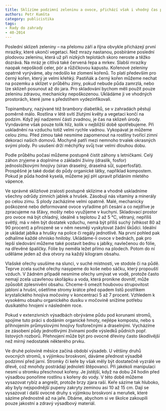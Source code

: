 ```yaml
---
title: Sklízíme podzimní zeleninu a ovoce, přichází však i vhodný čas pro výsadbu stromků
authors: Petr Kumšta
category: publicistika
tags:
- Rady do zahrady
- 40-2014 
---
```


Poslední sklizeň zeleniny – na přelomu září a října obvykle přicházejí první mrazíky, které ukončí vegetaci. Než mrazy nastanou, posbíráme poslední plodovou zeleninu, která už při nízkých teplotách skoro neroste a těžko dozrává. Na mráz je citlivá také červená řepa a mrkev. Slabší mrazíky naopak nepoškodí celer, pór a růžičkovou kapustu. Kořenové zeleniny opatrně vyrýváme, aby nedošlo ke zlomení kořenů. To platí především pro černý kořen, který je velmi křehký. Pastiňák a černý kořen můžeme nechat na pozemku a sklízet v průběhu zimy, pokud nebude půda zamrzlá, nebo lze sklizeň posunout až do jara. Pro skladování bychom měli použít pouze zeleninu zdravou, mechanicky nepoškozenou. Ukládáme ji ve vhodných prostorách, které jsme s předstihem vydezinfikovali. 

Topinambury, nazývané též brambory diabetiků, se v zahradách pěstují poměrně málo. Rostlina v létě svítí žlutými květy a vegetaci končí na podzim. Když její nadzemní části zvadnou, je čas na sklizeň úrody. Vyndaváme však pouze tolik hlíz, kolik v nejbližší době spotřebujeme. Při uskladnění na vzduchu totiž velmi rychle vadnou. Vykopávat je můžeme celou zimu.
Před zimou také nesmíme zapomenout na rostliny tvořící zimní dekoraci našich domovů. Mochyně patří mezi nemnoho trvalek okrasných svými plody. Po usušení drží měchýřky svůj tvar velmi dlouhou dobu.

Podle průběhu počasí můžeme postupně čistit záhony s letničkami. Celý záhon zryjeme a doplníme o základní živiny (draslík, fosfor) jednosložkovými hnojivy (síran draselný, draselná sůl, superfosfát). Prospěšné je také dodat do půdy organické látky, například kompostem. Pokud je půda hodně kyselá, můžeme její pH upravit přidáním mletého vápence.

Ve správné sklizňové zralosti postupně sklízíme a vhodně uskladníme všechny odrůdy zimních jablek a hrušek. Zásobují nás vitamíny a minerály po celou zimu. S plody zacházíme velmi opatrně. Malé, mechanicky poškozené nebo deformované ovoce vyřadíme při česání a co nejdříve je zpracujeme na šťávy, mošty nebo využijeme v kuchyni. Skladovací prostor pro ovoce má být chladný, ideálně s teplotou 2 až 5 °C, větraný, nepříliš světlý, má v něm být dostatek vzduchu, nemá být příliš suchý (vlhkost 80 až 90 procent) a přirozeně se v něm nesmějí vyskytovat žádní škůdci. Ideální je ukládat jablka a hrušky na police či regály jednotlivě. Na první pohled pak odhalíme každé ohnisko hniloby. Ukládáme-li ovoce v bednách, pak pro lepší sledování můžeme také postavit bednu s jablky, navlečenou do fólie, na dřevěné špalíčky. Fólie by neměla ležet přímo na plodech. Potom do ní uděláme jeden až dva otvory na každý kilogram obsahu.

Vlašské ořechy usušíme na slunci, v suché místnosti, ve stodole či na půdě. Teprve zcela suché ořechy nasypeme do koše nebo sáčku, který propouští vzduch. V žádném případě nesmíme ořechy umývat ve vodě, protože často nemají zcela uzavřenou skořápku a voda, která pronikne dovnitř, může způsobit zplesnivění obsahu.
Chceme-li omezit houbovou strupovitost jabloní a hrušní, ošetříme stromy krátce před opadem listů postřikem krystalického hnojiva močoviny v koncentraci 5 až 7 procent. Vzhledem k vysokému obsahu organického dusíku v močovině snížíme potřebu dusíkatého hnojení v následném roce.

Pokud v extenzivních výsadbách obrýváme půdu pod korunami stromů, spojíme tuto práci s dodáním organické hmoty, nejlépe kompostu, nebo s přihnojením průmyslovými hnojivy fosforečnými a draselnými. Vycházíme ze zásobení půdy jednotlivými živinami podle výsledků půdních popř. listových rozborů. Přehnojení může být pro ovocné dřeviny často škodlivější než mírný nedostatek některého prvku.

Ve druhé polovině měsíce začíná období výsadeb. U většiny druhů ovocných stromů, s výjimkou broskvoní, dáváme přednost výsadbě podzimní před jarní. Stromky či keře by však měly být dostatečně vyzrálé ve dřevě, což mnohdy postrádají jednoletí štěpovanci. Při jakékoli manipulaci nesmí u stromku přeschnout kořeny. Je jistější, když na dobu 24 hodin před výsadbou ponoříme rostlinu s kořeny do vody. V této době můžeme vysazovat rybíz a angrešt, protože brzy zjara raší. Keře sázíme tak hluboko, aby byly nejspodnější pupeny zakryty zeminou asi 10 až 15 cm. Dají se vysazovat i další ovocné druhy s výjimkou broskvoní a meruňek, které sázíme přednostně až na jaře. Dbáme, abychom si ve školce zakoupili pouze jakostní a zdravý výsadbový materiál.  